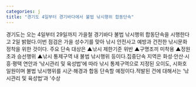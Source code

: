 ```yaml
---
categories: j
title: "경기도 4일부터 경기바다에서 불법 낚시행위 합동단속"
---
```

경기도는 오는 4일부터 29일까지 가을철 경기바다 불법 낚시행위 합동단속을 시행한다고 2일 밝혔다.이번 점검은 가을 성수기를 맞아 낚시 안전사고 예방과 건전한 낚시문화 정착을 위한 것이다. 주요 단속 대상은 ▲낚시 제한기준 위반 ▲구명조끼 미착용 ▲정원 초과 승선행위 ▲낚시 통제구역 내 불법 낚시행위 등이다.집중단속 지역은 화성·안산·시흥·평택 연안과 ‘낚시관리 및 육성법’에 따라 낚시 통제구역으로 지정된 오이도, 시화호 일원이며 불법 낚시행위를 시군·해경과 합동 단속할 예정이다.적발된 건에 대해서는 ‘낚시관리 및 육성법’과 ‘수상